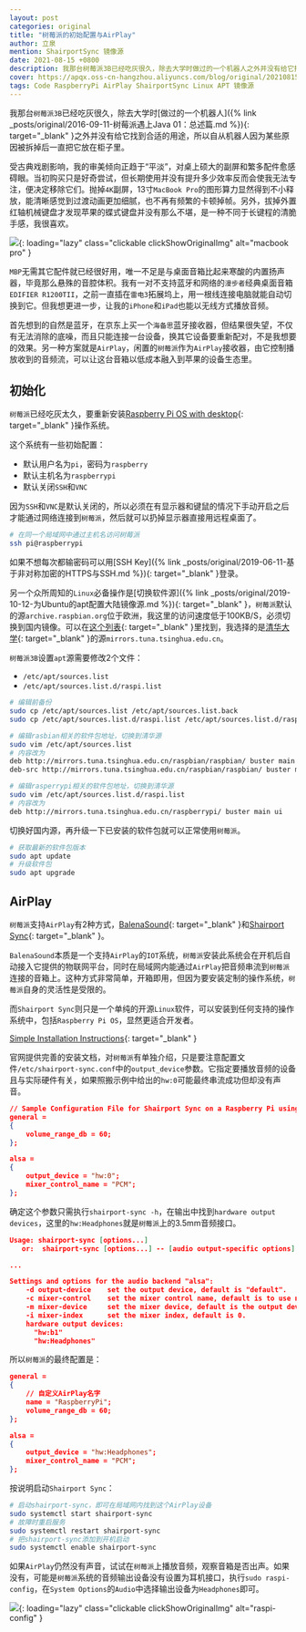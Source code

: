 ```yaml
---
layout: post
categories: original
title: "树莓派的初始配置与AirPlay"
author: 立泉
mention: ShairportSync 镜像源
date: 2021-08-15 +0800
description: 我那台树莓派3B已经吃灰很久，除去大学时做过的一个机器人之外并没有给它找到合适用途，所以自从机器人因为某些原因被拆掉后一直把它放在柜子里。
cover: https://apqx.oss-cn-hangzhou.aliyuncs.com/blog/original/20210815/macbook_thumb.jpg
tags: Code RaspberryPi AirPlay ShairportSync Linux APT 镜像源
---
```


我那台`树莓派3B`已经吃灰很久，除去大学时[做过的一个机器人]({% link _posts/original/2016-09-11-树莓派遇上Java 01：总述篇.md %}){: target="_blank" }之外并没有给它找到合适的用途，所以自从机器人因为某些原因被拆掉后一直把它放在柜子里。

受古典戏剧影响，我的审美倾向正趋于“平淡”，对桌上硕大的副屏和繁多配件愈感碍眼。当初购买只是好奇尝试，但长期使用并没有提升多少效率反而会使我无法专注，便决定移除它们。抛掉`4K`副屏，13寸`MacBook Pro`的图形算力显然得到不小释放，能清晰感觉到过渡动画更加细腻，也不再有频繁的卡顿掉帧。另外，拔掉外置红轴机械键盘才发现苹果的蝶式键盘并没有那么不堪，是一种不同于长键程的清脆手感，我很喜欢。

![](https://apqx.oss-cn-hangzhou.aliyuncs.com/blog/original/20210815/macbook_thumb.jpg){: loading="lazy" class="clickable clickShowOriginalImg" alt="macbook pro" }

`MBP`无需其它配件就已经很好用，唯一不足是与桌面音箱比起来寒酸的内置扬声器，毕竟那么悬殊的音腔体积。我有一对不支持蓝牙和网络的`漫步者`经典桌面音箱`EDIFIER R1200TII`，之前一直插在`雷电3`拓展坞上，用一根线连接电脑就能自动切换到它。但我想更进一步，让我的`iPhone`和`iPad`也能以无线方式播放音频。

首先想到的自然是蓝牙，在京东上买一个`海备思`蓝牙接收器，但结果很失望，不仅有无法消除的底噪，而且只能连接一台设备，换其它设备要重新配对，不是我想要的效果。另一种方案就是`AirPlay`，闲置的`树莓派`作为`AirPlay`接收器，由它控制播放收到的音频流，可以让这台音箱以低成本融入到苹果的设备生态里。

## 初始化

`树莓派`已经吃灰太久，要重新安装[Raspberry Pi OS with desktop](https://www.raspberrypi.org/software/operating-systems/#raspberry-pi-os-32-bit){: target="_blank" }操作系统。

这个系统有一些初始配置：

* 默认用户名为`pi`，密码为`raspberry`
* 默认主机名为`raspberrypi`
* 默认关闭`SSH`和`VNC`

因为`SSH`和`VNC`是默认关闭的，所以必须在有显示器和键鼠的情况下手动开启之后才能通过网络连接到`树莓派`，然后就可以扔掉显示器直接用远程桌面了。

```sh
# 在同一个局域网中通过主机名访问树莓派
ssh pi@raspberrypi
```

如果不想每次都输密码可以用[SSH Key]({% link _posts/original/2019-06-11-基于非对称加密的HTTPS与SSH.md %}){: target="_blank" }登录。

另一个众所周知的`Linux`必备操作是[切换软件源]({% link _posts/original/2019-10-12-为Ubuntu的apt配置大陆镜像源.md %}){: target="_blank" }，`树莓派`默认的源`archive.raspbian.org`位于欧洲，我这里的访问速度低于100KB/S，必须切换到国内镜像。可以在[这个列表](https://www.raspbian.org/RaspbianMirrors){: target="_blank" }里找到，我选择的是[清华大学](https://mirrors.tuna.tsinghua.edu.cn){: target="_blank" }的源`mirrors.tuna.tsinghua.edu.cn`。

`树莓派3B`设置`apt`源需要修改2个文件：

* `/etc/apt/sources.list`
* `/etc/apt/sources.list.d/raspi.list`

```sh
# 编辑前备份
sudo cp /etc/apt/sources.list /etc/apt/sources.list.back
sudo cp /etc/apt/sources.list.d/raspi.list /etc/apt/sources.list.d/raspi.list.back

# 编辑rasbian相关的软件包地址，切换到清华源
sudo vim /etc/apt/sources.list
# 内容改为
deb http://mirrors.tuna.tsinghua.edu.cn/raspbian/raspbian/ buster main non-free contrib rpi
deb-src http://mirrors.tuna.tsinghua.edu.cn/raspbian/raspbian/ buster main non-free contrib rpi

# 编辑rasperrypi相关的软件包地址，切换到清华源
sudo vim /etc/apt/sources.list.d/raspi.list
# 内容改为
deb http://mirrors.tuna.tsinghua.edu.cn/raspberrypi/ buster main ui
```

切换好国内源，再升级一下已安装的软件包就可以正常使用`树莓派`。

```sh
# 获取最新的软件包版本
sudo apt update
# 升级软件包
sudo apt upgrade
```

## AirPlay

`树莓派`支持`AirPlay`有2种方式，[BalenaSound](https://sound.balenalabs.io){: target="_blank" }和[Shairport Sync](https://github.com/mikebrady/shairport-sync){: target="_blank" }。

`BalenaSound`本质是一个支持`AirPlay`的`IOT`系统，`树莓派`安装此系统会在开机后自动接入它提供的物联网平台，同时在局域网内能通过`AirPlay`把音频串流到`树莓派`连接的音箱上。这种方式非常简单，开箱即用，但因为要安装定制的操作系统，`树莓派`自身的灵活性是受限的。

而`Shairport Sync`则只是一个单纯的开源`Linux`软件，可以安装到任何支持的操作系统中，包括`Raspberry Pi OS`，显然更适合开发者。

[Simple Installation Instructions](https://github.com/mikebrady/shairport-sync/blob/master/INSTALL.md){: target="_blank" }

官网提供完善的安装文档，对`树莓派`有单独介绍，只是要注意配置文件`/etc/shairport-sync.conf`中的`output_device`参数。它指定要播放音频的设备且与实际硬件有关，如果照搬示例中给出的`hw:0`可能最终串流成功但却没有声音。

```json
// Sample Configuration File for Shairport Sync on a Raspberry Pi using the built-in audio DAC
general =
{
    volume_range_db = 60; 
};

alsa =
{
    output_device = "hw:0";
    mixer_control_name = "PCM";
};
```

确定这个参数只需执行`shairport-sync -h`，在输出中找到`hardware output devices`，这里的`hw:Headphones`就是`树莓派`上的3.5mm音频接口。

```json
Usage: shairport-sync [options...]
   or:  shairport-sync [options...] -- [audio output-specific options]

...

Settings and options for the audio backend "alsa":
    -d output-device    set the output device, default is "default".
    -c mixer-control    set the mixer control name, default is to use no mixer.
    -m mixer-device     set the mixer device, default is the output device.
    -i mixer-index      set the mixer index, default is 0.
    hardware output devices:
      "hw:b1"
      "hw:Headphones"
```

所以`树莓派`的最终配置是：

```json
general =
{
    // 自定义AirPlay名字
    name = "RaspberryPi";
    volume_range_db = 60; 
};

alsa =
{
    output_device = "hw:Headphones";
    mixer_control_name = "PCM";
};
```

按说明启动`Shairport Sync`：

```sh
# 启动shairport-sync，即可在局域网内找到这个AirPlay设备
sudo systemctl start shairport-sync
# 故障时重启服务
sudo systemctl restart shairport-sync
# 把shairport-sync添加到开机启动
sudo systemctl enable shairport-sync
```

如果`AirPlay`仍然没有声音，试试在`树莓派`上播放音频，观察音箱是否出声。如果没有，可能是`树莓派`系统的音频输出设备没有设置为耳机接口，执行`sudo raspi-config`，在`System Options`的`Audio`中选择输出设备为`Headphones`即可。

![](https://apqx.oss-cn-hangzhou.aliyuncs.com/blog/original/20210815/raspi_config.webp){: loading="lazy" class="clickable clickShowOriginalImg" alt="raspi-config" }


